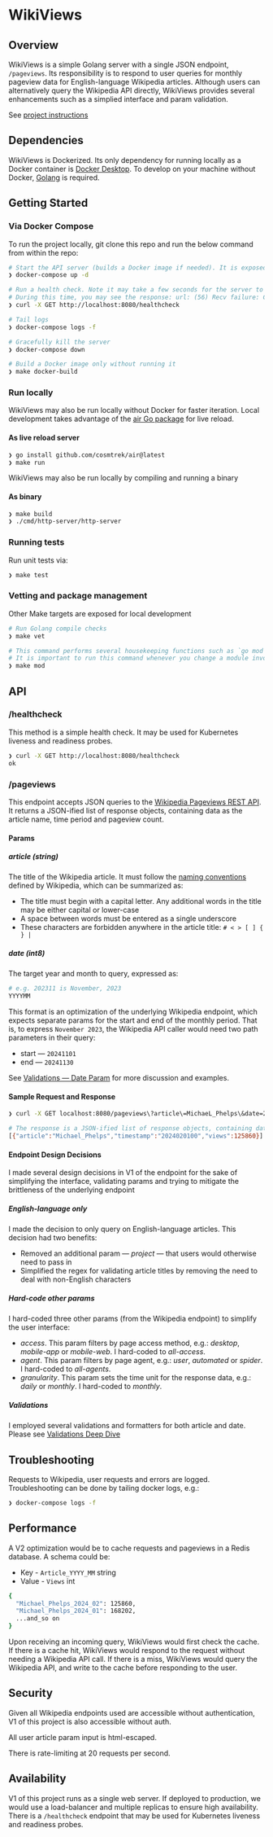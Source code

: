 # WikiViews

## Overview

WikiViews is a simple Golang server with a single JSON endpoint, `/pageviews`. Its responsibility is to respond to user queries for monthly pageview data for English-language Wikipedia articles. Although users can alternatively query the Wikipedia API directly, WikiViews provides several enhancements such as a simplied interface and param validation.

See [project instructions](./INSTRUCTIONS.md)

## Dependencies

WikiViews is Dockerized. Its only dependency for running locally as a Docker container is [Docker Desktop](https://www.docker.com/products/docker-desktop/). To develop on your machine without Docker, [Golang](https://go.dev/doc/install) is required.

## Getting Started

### Via Docker Compose

To run the project locally, git clone this repo and run the below command from within the repo:

```bash
# Start the API server (builds a Docker image if needed). It is exposed to port :8080
❯ docker-compose up -d 

# Run a health check. Note it may take a few seconds for the server to be healthy and the port exposed
# During this time, you may see the response: url: (56) Recv failure: Connection reset by peer
❯ curl -X GET http://localhost:8080/healthcheck

# Tail logs
❯ docker-compose logs -f

# Gracefully kill the server
❯ docker-compose down

# Build a Docker image only without running it 
❯ make docker-build
```

### Run locally

WikiViews may also be run locally without Docker for faster iteration. Local development takes advantage of the [air Go package](https://github.com/cosmtrek/air) for live reload.

#### As live reload server

```bash
❯ go install github.com/cosmtrek/air@latest
❯ make run
```

WikiViews may also be run locally by compiling and running a binary

#### As binary

```bash
❯ make build
❯ ./cmd/http-server/http-server
```

### Running tests

Run unit tests via:

```bash
❯ make test
```

### Vetting and package management

Other Make targets are exposed for local development

```bash
# Run Golang compile checks
❯ make vet

# This command performs several housekeeping functions such as `go mod tidy` and `go mod vendor`
# It is important to run this command whenever you change a module invocation - e.g, when you add or remove an import
❯ make mod
```

## API

### /healthcheck

This method is a simple health check. It may be used for Kubernetes liveness and readiness probes.

```bash
❯ curl -X GET http://localhost:8080/healthcheck
ok
```

### /pageviews

This endpoint accepts JSON queries to the [Wikipedia Pageviews REST API](https://wikimedia.org/api/rest_v1/#/Pageviews%20data). It returns a JSON-ified list of response objects, containing data as the article name, time period and pageview count.

#### Params

##### article (string)

The title of the Wikipedia article. It must follow the [naming conventions](https://en.wikipedia.org/wiki/Wikipedia:Naming_conventions_(technical_restrictions)) defined by Wikipedia, which can be summarized as:

* The title must begin with a capital letter. Any additional words in the title may be either capital or lower-case
* A space between words must be entered as a single underscore
* These characters are forbidden anywhere in the article title: `# < > [ ] { } |`

##### date (int8)

The target year and month to query, expressed as:

```bash
# e.g. 202311 is November, 2023
YYYYMM
```

This format is an optimization of the underlying Wikipedia endpoint, which expects separate params for the start and end of the monthly period. That is, to express `November 2023`, the Wikipedia API caller would need two path parameters in their query:

* start — `20241101`
* end — `20241130`

See [Validations — Date Param](./VALIDATIONS_DEEP_DIVE.md#date-param) for more discussion and examples.

#### Sample Request and Response

```bash
❯ curl -X GET localhost:8080/pageviews\?article\=MichaeL_Phelps\&date=202402

# The response is a JSON-ified list of response objects, containing data as the article name, time period and pageview count.
[{"article":"Michael_Phelps","timestamp":"2024020100","views":125860}]
```

#### Endpoint Design Decisions

I made several design decisions in V1 of the endpoint for the sake of simplifying the interface, validating params and trying to mitigate the brittleness of the underlying endpoint

##### English-language only

I made the decision to only query on English-language articles. This decision had two benefits:

* Removed an additional param — *project* — that users would otherwise need to pass in
* Simplified the regex for validating article titles by removing the need to deal with non-English characters

##### Hard-code other params

I hard-coded three other params (from the Wikipedia endpoint) to simplify the user interface:

* *access*. This param filters by page access method, e.g.: *desktop*, *mobile-app* or *mobile-web*. I hard-coded to *all-access*.
* *agent*. This param filters by page agent, e.g.: *user*, *automated* or *spider*. I hard-coded to *all-agents*.
* *granularity*. This param sets the time unit for the response data, e.g.: *daily* or *monthly*. I hard-coded to *monthly*.

##### Validations

I employed several validations and formatters for both article and date. Please see [Validations Deep Dive](./VALIDATIONS_DEEP_DIVE.md)

## Troubleshooting

Requests to Wikipedia, user requests and errors are logged. Troubleshooting can be done by tailing docker logs, e.g.:

```bash
❯ docker-compose logs -f
```

## Performance

A V2 optimization would be to cache requests and pageviews in a Redis database. A schema could be:

* Key - `Article_YYYY_MM` string
* Value - `Views` int

```bash
{
  "Michael_Phelps_2024_02": 125860,
  "Michael_Phelps_2024_01": 168202,
  ...and_so on
}
```

Upon receiving an incoming query, WikiViews would first check the cache. If there is a cache hit, WikiViews would respond to the request without needing a Wikipedia API call. If there is a miss, WikiViews would query the Wikipedia API, and write to the cache before responding to the user.

## Security

Given all Wikipedia endpoints used are accessible without authentication, V1 of this project is also accessible without auth.

All user article param input is html-escaped.

There is rate-limiting at 20 requests per second.

## Availability

V1 of this project runs as a single web server. If deployed to production, we would use a load-balancer and multiple replicas to ensure high availability. There is a `/healthcheck` endpoint that may be used for Kubernetes liveness and readiness probes.

